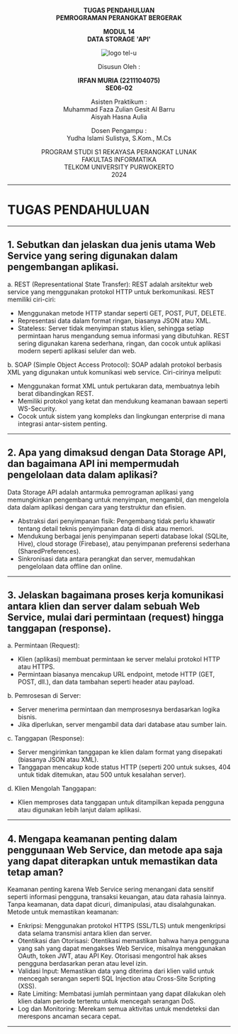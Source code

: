 <div align="center">

**TUGAS PENDAHULUAN**  
**PEMROGRAMAN PERANGKAT BERGERAK**

**MODUL 14**  
**DATA STORAGE**
**'API'**

![logo tel-u](https://github.com/user-attachments/assets/3a44181d-9c92-47f6-8cf0-87755117fd99)

Disusun Oleh :

**IRFAN MURIA (2211104075)**  
**SE06-02**

Asisten Praktikum :  
Muhammad Faza Zulian Gesit Al Barru  
Aisyah Hasna Aulia

Dosen Pengampu :  
Yudha Islami Sulistya, S.Kom., M.Cs

PROGRAM STUDI S1 REKAYASA PERANGKAT LUNAK  
FAKULTAS INFORMATIKA  
TELKOM UNIVERSITY PURWOKERTO  
2024

</div>

---

# TUGAS PENDAHULUAN

---
**1. Sebutkan dan jelaskan dua jenis utama Web Service yang sering digunakan dalam
pengembangan aplikasi.**
-
a. REST (Representational State Transfer): REST adalah arsitektur web service yang menggunakan protokol HTTP untuk berkomunikasi. REST memiliki ciri-ciri:
- Menggunakan metode HTTP standar seperti GET, POST, PUT, DELETE.
- Representasi data dalam format ringan, biasanya JSON atau XML.
- Stateless: Server tidak menyimpan status klien, sehingga setiap permintaan harus mengandung semua informasi yang dibutuhkan. REST sering digunakan karena sederhana, ringan, dan cocok untuk aplikasi modern seperti aplikasi seluler dan web.

b. SOAP (Simple Object Access Protocol): SOAP adalah protokol berbasis XML yang digunakan untuk komunikasi web service. Ciri-cirinya meliputi:
- Menggunakan format XML untuk pertukaran data, membuatnya lebih berat dibandingkan REST.
- Memiliki protokol yang ketat dan mendukung keamanan bawaan seperti WS-Security.
- Cocok untuk sistem yang kompleks dan lingkungan enterprise di mana integrasi antar-sistem penting.
---
**2.  Apa yang dimaksud dengan Data Storage API, dan bagaimana API ini
mempermudah pengelolaan data dalam aplikasi?**
-
Data Storage API adalah antarmuka pemrograman aplikasi yang memungkinkan pengembang untuk menyimpan, mengambil, dan mengelola data dalam aplikasi dengan cara yang terstruktur dan efisien.
- Abstraksi dari penyimpanan fisik: Pengembang tidak perlu khawatir tentang detail teknis penyimpanan data di disk atau memori.
- Mendukung berbagai jenis penyimpanan seperti database lokal (SQLite, Hive), cloud storage (Firebase), atau penyimpanan preferensi sederhana (SharedPreferences).
- Sinkronisasi data antara perangkat dan server, memudahkan pengelolaan data offline dan online.

---
**3. Jelaskan bagaimana proses kerja komunikasi antara klien dan server dalam sebuah
Web Service, mulai dari permintaan (request) hingga tanggapan (response).**
-
a. Permintaan (Request):
- Klien (aplikasi) membuat permintaan ke server melalui protokol HTTP atau HTTPS.
- Permintaan biasanya mencakup URL endpoint, metode HTTP (GET, POST, dll.), dan data tambahan seperti header atau payload.
  
b. Pemrosesan di Server:
- Server menerima permintaan dan memprosesnya berdasarkan logika bisnis.
- Jika diperlukan, server mengambil data dari database atau sumber lain.
  
c. Tanggapan (Response):
- Server mengirimkan tanggapan ke klien dalam format yang disepakati (biasanya JSON atau XML).
- Tanggapan mencakup kode status HTTP (seperti 200 untuk sukses, 404 untuk tidak ditemukan, atau 500 untuk kesalahan server).
  
d. Klien Mengolah Tanggapan:
- Klien memproses data tanggapan untuk ditampilkan kepada pengguna atau digunakan lebih lanjut dalam aplikasi.

---
**4. Mengapa keamanan penting dalam penggunaan Web Service, dan metode apa
saja yang dapat diterapkan untuk memastikan data tetap aman?**
-
Keamanan penting karena Web Service sering menangani data sensitif seperti informasi pengguna, transaksi keuangan, atau data rahasia lainnya. Tanpa keamanan, data dapat dicuri, dimanipulasi, atau disalahgunakan.
Metode untuk memastikan keamanan:
- Enkripsi:
Menggunakan protokol HTTPS (SSL/TLS) untuk mengenkripsi data selama transmisi antara klien dan server.
- Otentikasi dan Otorisasi:
Otentikasi memastikan bahwa hanya pengguna yang sah yang dapat mengakses Web Service, misalnya menggunakan OAuth, token JWT, atau API Key.
Otorisasi mengontrol hak akses pengguna berdasarkan peran atau level izin.
- Validasi Input:
Memastikan data yang diterima dari klien valid untuk mencegah serangan seperti SQL Injection atau Cross-Site Scripting (XSS).
- Rate Limiting:
Membatasi jumlah permintaan yang dapat dilakukan oleh klien dalam periode tertentu untuk mencegah serangan DoS.
- Log dan Monitoring:
Merekam semua aktivitas untuk mendeteksi dan merespons ancaman secara cepat.

---
